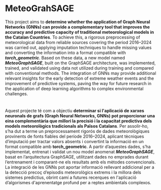 # MeteoGrahSAGE
This project aims to **determine whether the application of Graph Neural Networks (GNNs) can provide a complementary tool that improves the accuracy and predictive capacity of traditional meteorological models in the Catalan Countries**. To achieve this, a rigorous preprocessing of meteorological data from reliable sources covering the period 2016–2024 was carried out, applying imputation techniques to handle missing values and converting the information into a format compatible with ***torch_geometric***. Based on these data, a new model named ***MeteoGraphSAGE***, built on the GraphSAGE architecture, was implemented, trained, and validated using data not utilized during training and compared with conventional methods. The integration of GNNs may provide additional relevant insights for the early detection of extreme weather events and the improvement of predictive systems, paving the way for future research in the application of deep learning algorithms to complex environmental challenges.
#
Aquest projecte té com a objectiu **determinar si l'aplicació de xarxes neuronals de grafs (Graph Neural Networks, GNNs) pot proporcionar una eina complementària que millori la precisió i la capacitat predictiva dels models meteorològics tradicionals als Països Catalans**. Per assolir-ho, s’ha dut a terme un preprocessament rigorós de dades meteorològiques provinents de fonts fiables del període 2016–2024, aplicant tècniques d’imputació per tractar valors absents i convertint la informació en un format compatible amb **torch_geometric**. A partir d’aquestes dades, s’ha implementat, entrenat i validat un nou model anomenat ***MeteoGraphSAGE***, basat en l’arquitectura GraphSAGE, utilitzant dades no emprades durant l’entrenament i comparant-ne els resultats amb els mètodes convencionals. La integració de les GNNs pot aportar informació rellevant addicional per a la detecció precoç d’episodis meteorològics extrems i la millora dels sistemes predictius, obrint camí a futures recerques en l'aplicació d’algorismes d'aprenentatge profund per a reptes ambientals complexos.
